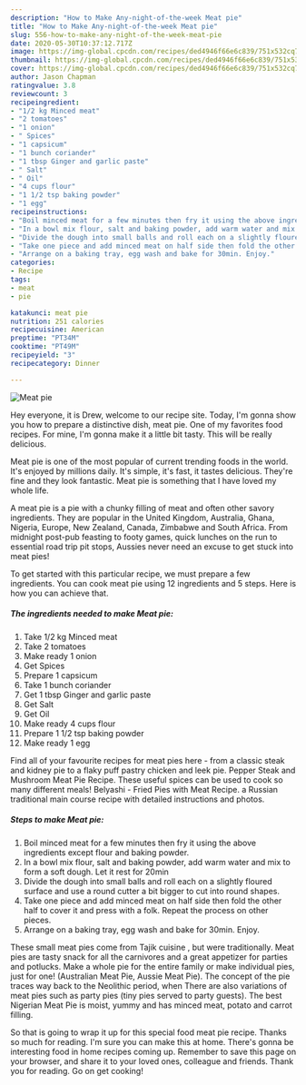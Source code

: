 ```yaml
---
description: "How to Make Any-night-of-the-week Meat pie"
title: "How to Make Any-night-of-the-week Meat pie"
slug: 556-how-to-make-any-night-of-the-week-meat-pie
date: 2020-05-30T10:37:12.717Z
image: https://img-global.cpcdn.com/recipes/ded4946f66e6c839/751x532cq70/meat-pie-recipe-main-photo.jpg
thumbnail: https://img-global.cpcdn.com/recipes/ded4946f66e6c839/751x532cq70/meat-pie-recipe-main-photo.jpg
cover: https://img-global.cpcdn.com/recipes/ded4946f66e6c839/751x532cq70/meat-pie-recipe-main-photo.jpg
author: Jason Chapman
ratingvalue: 3.8
reviewcount: 3
recipeingredient:
- "1/2 kg Minced meat"
- "2 tomatoes"
- "1 onion"
- " Spices"
- "1 capsicum"
- "1 bunch coriander"
- "1 tbsp Ginger and garlic paste"
- " Salt"
- " Oil"
- "4 cups flour"
- "1 1/2 tsp baking powder"
- "1 egg"
recipeinstructions:
- "Boil minced meat for a few minutes then fry it using the above ingredients except flour and baking powder."
- "In a bowl mix flour, salt and baking powder, add warm water and mix to form a soft dough. Let it rest for 20min"
- "Divide the dough into small balls and roll each on a slightly floured surface and use a round cutter a bit bigger to cut into round shapes."
- "Take one piece and add minced meat on half side then fold the other half to cover it and press with a folk. Repeat the process on other pieces."
- "Arrange on a baking tray, egg wash and bake for 30min. Enjoy."
categories:
- Recipe
tags:
- meat
- pie

katakunci: meat pie 
nutrition: 251 calories
recipecuisine: American
preptime: "PT34M"
cooktime: "PT49M"
recipeyield: "3"
recipecategory: Dinner

---
```



![Meat pie](https://img-global.cpcdn.com/recipes/ded4946f66e6c839/751x532cq70/meat-pie-recipe-main-photo.jpg)

Hey everyone, it is Drew, welcome to our recipe site. Today, I'm gonna show you how to prepare a distinctive dish, meat pie. One of my favorites food recipes. For mine, I'm gonna make it a little bit tasty. This will be really delicious.

Meat pie is one of the most popular of current trending foods in the world. It's enjoyed by millions daily. It's simple, it's fast, it tastes delicious. They're fine and they look fantastic. Meat pie is something that I have loved my whole life.

A meat pie is a pie with a chunky filling of meat and often other savory ingredients. They are popular in the United Kingdom, Australia, Ghana, Nigeria, Europe, New Zealand, Canada, Zimbabwe and South Africa. From midnight post-pub feasting to footy games, quick lunches on the run to essential road trip pit stops, Aussies never need an excuse to get stuck into meat pies!


To get started with this particular recipe, we must prepare a few ingredients. You can cook meat pie using 12 ingredients and 5 steps. Here is how you can achieve that.

<!--inarticleads1-->

##### The ingredients needed to make Meat pie:

1. Take 1/2 kg Minced meat
1. Take 2 tomatoes
1. Make ready 1 onion
1. Get  Spices
1. Prepare 1 capsicum
1. Take 1 bunch coriander
1. Get 1 tbsp Ginger and garlic paste
1. Get  Salt
1. Get  Oil
1. Make ready 4 cups flour
1. Prepare 1 1/2 tsp baking powder
1. Make ready 1 egg


Find all of your favourite recipes for meat pies here - from a classic steak and kidney pie to a flaky puff pastry chicken and leek pie. Pepper Steak and Mushroom Meat Pie Recipe. These useful spices can be used to cook so many different meals! Belyashi - Fried Pies with Meat Recipe. a Russian traditional main course recipe with detailed instructions and photos. 

<!--inarticleads2-->

##### Steps to make Meat pie:

1. Boil minced meat for a few minutes then fry it using the above ingredients except flour and baking powder.
1. In a bowl mix flour, salt and baking powder, add warm water and mix to form a soft dough. Let it rest for 20min
1. Divide the dough into small balls and roll each on a slightly floured surface and use a round cutter a bit bigger to cut into round shapes.
1. Take one piece and add minced meat on half side then fold the other half to cover it and press with a folk. Repeat the process on other pieces.
1. Arrange on a baking tray, egg wash and bake for 30min. Enjoy.


These small meat pies come from Tajik cuisine , but were traditionally. Meat pies are tasty snack for all the carnivores and a great appetizer for parties and potlucks. Make a whole pie for the entire family or make individual pies, just for one! (Australian Meat Pie, Aussie Meat Pie). The concept of the pie traces way back to the Neolithic period, when There are also variations of meat pies such as party pies (tiny pies served to party guests). The best Nigerian Meat Pie is moist, yummy and has minced meat, potato and carrot filling. 

So that is going to wrap it up for this special food meat pie recipe. Thanks so much for reading. I'm sure you can make this at home. There's gonna be interesting food in home recipes coming up. Remember to save this page on your browser, and share it to your loved ones, colleague and friends. Thank you for reading. Go on get cooking!
